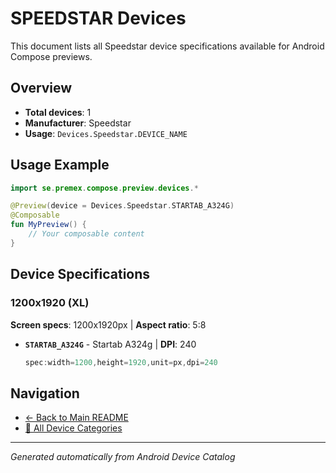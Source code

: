 # SPEEDSTAR Devices

This document lists all Speedstar device specifications available for Android Compose previews.

## Overview

- **Total devices**: 1
- **Manufacturer**: Speedstar
- **Usage**: `Devices.Speedstar.DEVICE_NAME`

## Usage Example

```kotlin
import se.premex.compose.preview.devices.*

@Preview(device = Devices.Speedstar.STARTAB_A324G)
@Composable
fun MyPreview() {
    // Your composable content
}
```

## Device Specifications

### 1200x1920 (XL)

**Screen specs**: 1200x1920px | **Aspect ratio**: 5:8

- **`STARTAB_A324G`** - Startab A324g | **DPI**: 240
  ```kotlin
  spec:width=1200,height=1920,unit=px,dpi=240
  ```

## Navigation

- [← Back to Main README](../../README.md)
- [📱 All Device Categories](../README.md)

---
*Generated automatically from Android Device Catalog*
